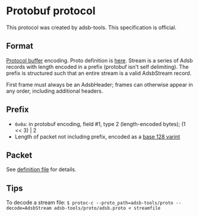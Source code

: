 # Protobuf protocol

This protocol was created by adsb-tools. This specification is official.

## Format

[Protocol buffer](https://developers.google.com/protocol-buffers/docs/overview) encoding.
Proto definition is [here](https://github.com/flamingcowtv/adsb-tools/blob/master/proto/adsb.proto).
Stream is a series of Adsb records with length encoded in a prefix (protobuf isn't self
delimiting). The prefix is structured such that an entire stream is a valid AdsbStream
record.

First frame must always be an AdsbHeader; frames can otherwise appear in any order, including
additional headers.

## Prefix
* `0x0a`: in protobuf encoding, field #1, type 2 (length-encoded bytes); (1 << 3) | 2
* Length of packet not including prefix, encoded as a [base 128 varint](https://developers.google.com/protocol-buffers/docs/encoding#varints)
  
## Packet
See [definition file](https://github.com/flamingcowtv/adsb-tools/blob/master/proto/adsb.proto)
for details.

## Tips

To decode a stream file:
`$ protoc-c --proto_path=adsb-tools/proto --decode=AdsbStream adsb-tools/proto/adsb.proto < streamfile`
